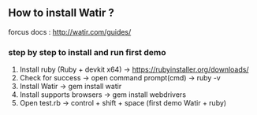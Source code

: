 ## How to install Watir ?
forcus docs : http://watir.com/guides/
### step by step to install and run first demo
1. Install ruby (Ruby + devkit x64) -> https://rubyinstaller.org/downloads/
2. Check for success -> open command prompt(cmd) -> ruby -v 
3. Install Watir -> gem install watir
4. Install supports browsers -> gem install webdrivers
5. Open test.rb -> control + shift + space (first demo Watir + ruby)
